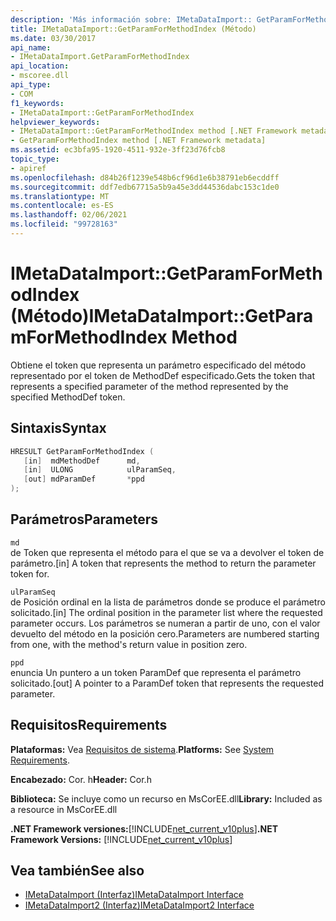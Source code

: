 ```yaml
---
description: 'Más información sobre: IMetaDataImport:: GetParamForMethodIndex ((método)'
title: IMetaDataImport::GetParamForMethodIndex (Método)
ms.date: 03/30/2017
api_name:
- IMetaDataImport.GetParamForMethodIndex
api_location:
- mscoree.dll
api_type:
- COM
f1_keywords:
- IMetaDataImport::GetParamForMethodIndex
helpviewer_keywords:
- IMetaDataImport::GetParamForMethodIndex method [.NET Framework metadata]
- GetParamForMethodIndex method [.NET Framework metadata]
ms.assetid: ec3bfa95-1920-4511-932e-3ff23d76fcb8
topic_type:
- apiref
ms.openlocfilehash: d84b26f1239e548b6cf96d1e6b38791eb6ecddff
ms.sourcegitcommit: ddf7edb67715a5b9a45e3dd44536dabc153c1de0
ms.translationtype: MT
ms.contentlocale: es-ES
ms.lasthandoff: 02/06/2021
ms.locfileid: "99728163"
---
```

# <a name="imetadataimportgetparamformethodindex-method"></a><span data-ttu-id="e4ab2-103">IMetaDataImport::GetParamForMethodIndex (Método)</span><span class="sxs-lookup"><span data-stu-id="e4ab2-103">IMetaDataImport::GetParamForMethodIndex Method</span></span>

<span data-ttu-id="e4ab2-104">Obtiene el token que representa un parámetro especificado del método representado por el token de MethodDef especificado.</span><span class="sxs-lookup"><span data-stu-id="e4ab2-104">Gets the token that represents a specified parameter of the method represented by the specified MethodDef token.</span></span>  
  
## <a name="syntax"></a><span data-ttu-id="e4ab2-105">Sintaxis</span><span class="sxs-lookup"><span data-stu-id="e4ab2-105">Syntax</span></span>  
  
```cpp  
HRESULT GetParamForMethodIndex (  
   [in]  mdMethodDef      md,  
   [in]  ULONG            ulParamSeq,  
   [out] mdParamDef       *ppd  
);  
```  
  
## <a name="parameters"></a><span data-ttu-id="e4ab2-106">Parámetros</span><span class="sxs-lookup"><span data-stu-id="e4ab2-106">Parameters</span></span>  

 `md`  
 <span data-ttu-id="e4ab2-107">de Token que representa el método para el que se va a devolver el token de parámetro.</span><span class="sxs-lookup"><span data-stu-id="e4ab2-107">[in] A token that represents the method to return the parameter token for.</span></span>  
  
 `ulParamSeq`  
 <span data-ttu-id="e4ab2-108">de Posición ordinal en la lista de parámetros donde se produce el parámetro solicitado.</span><span class="sxs-lookup"><span data-stu-id="e4ab2-108">[in] The ordinal position in the parameter list where the requested parameter occurs.</span></span> <span data-ttu-id="e4ab2-109">Los parámetros se numeran a partir de uno, con el valor devuelto del método en la posición cero.</span><span class="sxs-lookup"><span data-stu-id="e4ab2-109">Parameters are numbered starting from one, with the method's return value in position zero.</span></span>  
  
 `ppd`  
 <span data-ttu-id="e4ab2-110">enuncia Un puntero a un token ParamDef que representa el parámetro solicitado.</span><span class="sxs-lookup"><span data-stu-id="e4ab2-110">[out] A pointer to a ParamDef token that represents the requested parameter.</span></span>  
  
## <a name="requirements"></a><span data-ttu-id="e4ab2-111">Requisitos</span><span class="sxs-lookup"><span data-stu-id="e4ab2-111">Requirements</span></span>  

 <span data-ttu-id="e4ab2-112">**Plataformas:** Vea [Requisitos de sistema](../../get-started/system-requirements.md).</span><span class="sxs-lookup"><span data-stu-id="e4ab2-112">**Platforms:** See [System Requirements](../../get-started/system-requirements.md).</span></span>  
  
 <span data-ttu-id="e4ab2-113">**Encabezado:** Cor. h</span><span class="sxs-lookup"><span data-stu-id="e4ab2-113">**Header:** Cor.h</span></span>  
  
 <span data-ttu-id="e4ab2-114">**Biblioteca:** Se incluye como un recurso en MsCorEE.dll</span><span class="sxs-lookup"><span data-stu-id="e4ab2-114">**Library:** Included as a resource in MsCorEE.dll</span></span>  
  
 <span data-ttu-id="e4ab2-115">**.NET Framework versiones:**[!INCLUDE[net_current_v10plus](../../../../includes/net-current-v10plus-md.md)]</span><span class="sxs-lookup"><span data-stu-id="e4ab2-115">**.NET Framework Versions:** [!INCLUDE[net_current_v10plus](../../../../includes/net-current-v10plus-md.md)]</span></span>  
  
## <a name="see-also"></a><span data-ttu-id="e4ab2-116">Vea también</span><span class="sxs-lookup"><span data-stu-id="e4ab2-116">See also</span></span>

- [<span data-ttu-id="e4ab2-117">IMetaDataImport (Interfaz)</span><span class="sxs-lookup"><span data-stu-id="e4ab2-117">IMetaDataImport Interface</span></span>](imetadataimport-interface.md)
- [<span data-ttu-id="e4ab2-118">IMetaDataImport2 (Interfaz)</span><span class="sxs-lookup"><span data-stu-id="e4ab2-118">IMetaDataImport2 Interface</span></span>](imetadataimport2-interface.md)
